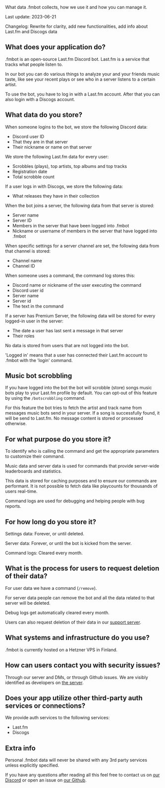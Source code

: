 What data .fmbot collects, how we use it and how you can manage it.

Last update: 2023-06-21

Changelog: Rewrite for clarity, add new functionalities, add info about Last.fm and Discogs data

## What does your application do?
.fmbot is an open-source Last.fm Discord bot. Last.fm is a service that tracks what people listen to. 

In our bot you can do various things to analyze your and your friends music taste, like see your recent plays or see who in a server listens to a certain artist.

To use the bot, you have to log in with a Last.fm account. After that you can also login with a Discogs account.

## What data do you store?
When someone logins to the bot, we store the following Discord data:

- Discord user ID
- That they are in that server
- Their nickname or name on that server

We store the following Last.fm data for every user:

- Scrobbles (plays), top artists, top albums and top tracks
- Registration date
- Total scrobble count

If a user logs in with Discogs, we store the following data:

- What releases they have in their collection

When the bot joins a server, the following data from that server is stored:

- Server name
- Server ID
- Members in the server that have been logged into .fmbot
- Nickname or username of members in the server that have logged into .fmbot

When specific settings for a server channel are set, the following data from that channel is stored:

- Channel name
- Channel ID

When someone uses a command, the command log stores this:

- Discord name or nickname of the user executing the command
- Discord user id
- Server name
- Server id
- The text in the command

If a server has Premium Server, the following data will be stored for every logged-in user in the server:

- The date a user has last sent a message in that server
- Their roles

No data is stored from users that are not logged into the bot.

'Logged in' means that a user has connected their Last.fm account to .fmbot with the 'login' command.

## Music bot scrobbling
If you have logged into the bot the bot will scrobble (store) songs music bots play to your Last.fm profile by default. 
You can opt-out of this feature by using the `/botscrobbling` command. 

For this feature the bot tries to fetch the artist and track name from messages music bots send in your server. 
If a song is successfully found, it will be send to Last.fm. No message content is stored or processed otherwise.

## For what purpose do you store it?
To identify who is calling the command and get the appropriate parameters to customize their command.

Music data and server data is used for commands that provide server-wide leaderboards and statistics.

This data is stored for caching purposes and to ensure our commands are performant. It is not possible to fetch data like playcounts for thousands of users real-time.

Command logs are used for debugging and helping people with bug reports.

## For how long do you store it?
Settings data: Forever, or until deleted.

Server data: Forever, or until the bot is kicked from the server.

Command logs: Cleared every month.

## What is the process for users to request deletion of their data?
For user data we have a command (`/remove`).

For server data people can remove the bot and all the data related to that server will be deleted.

Debug logs get automatically cleared every month.

Users can also request deletion of their data in our [support server](https://discord.gg/fmbot).

## What systems and infrastructure do you use?
.fmbot is currently hosted on a Hetzner VPS in Finland.

## How can users contact you with security issues?
Through our server and DMs, or through Github issues. We are visibly identified as developers on [the server](https://discord.gg/fmbot).

## Does your app utilize other third-party auth services or connections?
We provide auth services to the following services:

- Last.fm
- Discogs

## Extra info

Personal .fmbot data will never be shared with any 3rd party services unless explicitly specified.

If you have any questions after reading all this feel free to contact us on [our Discord](https://discord.gg/fmbot) or open an issue on [our Github](https://github.com/fmbot-discord/fmbot/issues/new/choose).